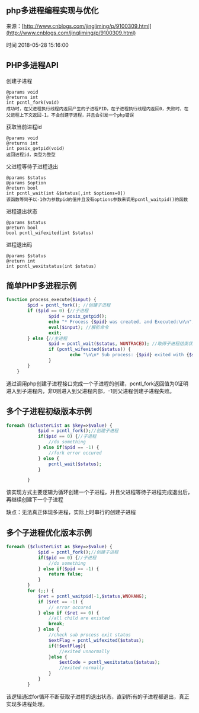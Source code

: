 ## php多进程编程实现与优化

来源：[http://www.cnblogs.com/jingliming/p/9100309.html](http://www.cnblogs.com/jingliming/p/9100309.html)

时间 2018-05-28 15:16:00



## PHP多进程API

创建子进程

``` 
@params void
@returns int
int pcntl_fork(void)
成功时，在父进程执行线程内返回产生的子进程PID，在子进程执行线程内返回0，失败时，在父进程上下文返回-1，不会创建子进程，并且会引发一个php错误
```

获取当前进程id

``` 
@params void
@returns int
int posix_getpid(void)
返回进程id，类型为整型
```

父进程等待子进程退出

``` 
@params $status
@params $option
@return bool
int pcntl_wait(int &$status[,int $options=0])
该函数等同于以-1作为参数pid的值并且没有options参数来调用pcntl_waitpid()的函数
```

进程退出状态

``` 
@params $status
@return bool
bool pcntl_wifexited(int $status)
```

进程退出码

``` 
@params $status
@return int
int pcntl_wexitstatus(int $status)
```


## 简单PHP多进程示例

```php
function process_execute($input) {
        $pid = pcntl_fork(); //创建子进程
        if ($pid == 0) {//子进程
                $pid = posix_getpid();
                echo "* Process {$pid} was created, and Executed:\n\n";
                eval($input); //解析命令
                exit;
        } else {//主进程
                $pid = pcntl_wait($status, WUNTRACED); //取得子进程结束状态
                if (pcntl_wifexited($status)) {
                        echo "\n\n* Sub process: {$pid} exited with {$status}";
                }
        }
    }
```

通过调用php创建子进程接口完成一个子进程的创建，pcntl_fork返回值为0证明进入到子进程内，非0则进入到父进程内部，-1则父进程创建子进程失败。


## 多个子进程初级版本示例

```php
foreach ($clusterList as $key=>$value) {
            $pid = pcntl_fork();//创建子进程
            if($pid == 0) {//子进程
                //do something
            } else if($pid == -1) {
                //fork error occured
            } else {
                pcntl_wait($status);
            }

        }
```


该实现方式主要逻辑为循环创建一个子进程，并且父进程等待子进程完成退出后，再继续创建下一个子进程

缺点：无法真正体现多进程，实际上时串行的创建子进程

  
## 多个子进程优化版本示例

```php
foreach ($clusterList as $key=>$value) {
            $pid = pcntl_fork();//创建子进程
            if($pid == 0) {//子进程
                //do something
            } else if($pid == -1) {
                return false;
            }
        }
        for (;;) {
            $ret = pcntl_waitpid(-1,$status,WNOHANG);
            if ($ret == -1) {
                // error occured 
            } else if ($ret == 0) {
                //all child are existed
                break;
            } else {
                //check sub process exit status
                $extFlag = pcntl_wifexited($status);
                if(!$extFlag){
                    //exited unnormally
                }else {
                    $extCode = pcntl_wexitstatus($status);
                    //exited normally
                }
            }
        }
```

该逻辑通过for循环不断获取子进程的退出状态，直到所有的子进程都退出，真正实现多进程处理。


